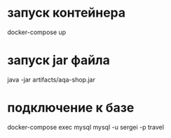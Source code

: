 # запуск контейнера
docker-compose up

# запуск jar файла
java -jar artifacts/aqa-shop.jar

# подключение к базе
docker-compose exec mysql mysql -u sergei -p travel